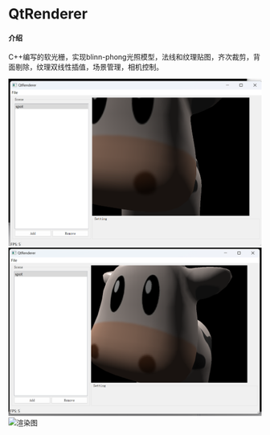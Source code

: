# QtRenderer

#### 介绍
C++编写的软光栅，实现blinn-phong光照模型，法线和纹理贴图，齐次裁剪，背面剔除，纹理双线性插值，场景管理，相机控制。

![渲染图](./img/bilinear.png)
![渲染图](./img/nobilinear.png)
![渲染图](./img/gif.gif)